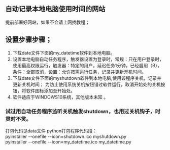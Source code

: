 ## 自动记录本地电脑使用时间的网站 

提前部署好网站，如果不会请上网找教程；    


  ## 设置步骤步骤；
1. 下载date文件下面的my_datetime软件到本地电脑。   
2. 设置本地电脑自动任务程序，触发器设置为登录时，常规：只在用户登录时，使用最高权限运行，触发器：特定的用户，延迟任务1分钟，已经启用（B），
   条件：全部取消，设置：允许按需运行任务，记录并更新开机时间。  
4. 下载date文件下面的myshutdown软件到本地电脑,使用该程序关机，记录并更新关机时间；
   为防止使用系统关机按钮错过软件运行，取消开始处的关机按钮，将软件图标添加至开始处。  
5. 软件适应于WINDOWS10系统，其他版本未知 。
  ### 试过用自动任务程序监听关机触发shutdown，也用过关机钩子，时灵时不灵。

打包代码见data文件
python打包程序代码段：  
pyinstaller --onefile --icon=shutdown.ico myshutdown.py   
pyinstaller --onefile --icon=my_datetime.ico my_datetime.py  


